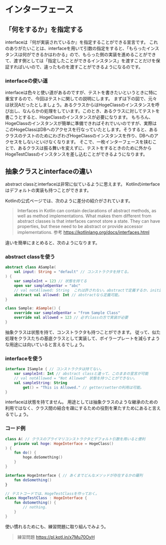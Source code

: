 # インターフェース
## 「何をするか」を指定する
interfaceは『何が実装されているか』を指定することができる宣言です。
これのありがたいことは、interfaceを用いて引数の指定をすると、「もらったインスタンスは何ができるかはわかる」ので、もらった側の実装を進めることができて、渡す側としては「指定したことができるインスタンス」を渡すことだけを保証すればいいので、違ったものを渡すことができるようになるのです。

### interfaceの使い道
interfaceは色々と使い道があるのですが、テストを書きたいというときに特に重宝するので、今回はテストに関しての説明にします。
まずは下の図で、元々は状況Aだったとしましょう。あるクラスからはHogeClassのインスタンスを呼び出し、なんらかの処理をしています。このとき、あるクラスに対してテストを書こうとすると、HogeClassのインスタンスが必要になります。
もちろん、HogeClassのインスタンスが簡単に準備できればそれでいいのですが、実際はこのHogeClassはDBへのアクセスを行なっていたとします。そうすると、あるクラスのテストのためにわざわざHogeClassのインスタンスを作り、DBへのアクセスをしないといけなくなります。
そこで、一枚インターフェースを挟むことで、あるクラスは振る舞いを変えずに、テストをするときのために外からHogeTestClassのインスタンスを差し込むことができるようになります。

## 抽象クラスとinterfaceの違い
abstract classとinterfaceは非常に似ているように思えます。
Kotlinのinterfaceはデフォルトの実装も持つことができます。

Kotlinの公式ページでは、次のように差分の紹介がされています。

> Interfaces in Kotlin can contain declarations of abstract methods, as well as method implementations. What makes them different from abstract classes is that interfaces cannot store a state. They can have properties, but these need to be abstract or provide accessor implementations.
> 参考 https://kotlinlang.org/docs/interfaces.html

違いを簡単にまとめると、次のようになります。
### abstract classを使う
```kotlin
abstract class ASample(
    val input: String = "default" // コンストラクタを持てる。
) {
    var sampleInt = 123 // 状態を持てる
    open var sampleOpenVar = "abc"
    // val notAllowed: String  これは許されない。abstractで定義するか、initializeされている必要がある。
    abstract val allowed: Int // abstractなら定義可能。
}

class Sample: ASample() {
    override var sampleOpenVar = "from Sample Class"
    override val allowed = 123 // 必ずclassの方で実装が必要
}
```
抽象クラスは状態を持て、コンストラクタも持つことができます。
従って、似た処理をクラスたちの基底クラスとして実装して、ボイラープレートを減らすような用途には向いていると言えるでしょう。

### interfaceを使う
```kotlin
interface ISample { // コンストラクタは持てない。
    var sampleInt: Int // abstract classと違って、このままの宣言が可能
    // val notAllowed = "Not Allowed" 状態を持つことができない。
    val sampleString: String
        get() = "This is Allowed." // getter/setterの利用は可能。
}
```
interfaceは状態を持てません。
用途としては抽象クラスのような継承のための利用ではなく、クラス間の結合を疎にするための役割を果たすためにあると言えるでしょう。


### コード例
```kotlin
class A( // クラスのプライマリコンストラクタとデフォルト引数を用いると便利
    private val hoge: HogeInterface = HogeClass()
) {
    fun do() {
        hoge.doSomething()
    }
}

interface HogeInterface { // あくまでどんなメソッドが存在するかの羅列
    fun doSomething()
}

// テストコードでは、HogeTestClassを作っておく。
class HogeTestClass : HogeInterface {
    fun doSomething() {
        // nothing.
    }
}
```

使い慣れるためにも、練習問題に取り組んでみよう。

> 練習問題
> https://pl.kotl.in/x7Mu70OyH
